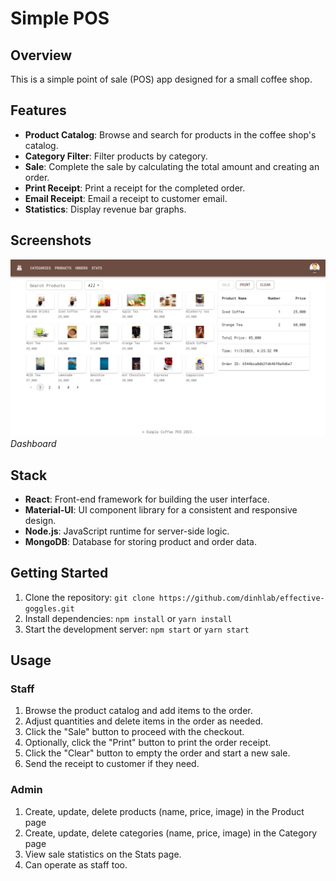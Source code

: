 # Simple POS

## Overview

This is a simple point of sale (POS) app designed for a small coffee shop.

## Features

- **Product Catalog**: Browse and search for products in the coffee shop's catalog.
- **Category Filter**: Filter products by category.
- **Sale**: Complete the sale by calculating the total amount and creating an order.
- **Print Receipt**: Print a receipt for the completed order.
- **Email Receipt**: Email a receipt to customer email.
- **Statistics**: Display revenue bar graphs.


## Screenshots

![Dashboard](./public/images/dashboard.png)
*Dashboard*

## Stack

- **React**: Front-end framework for building the user interface.
- **Material-UI**: UI component library for a consistent and responsive design.
- **Node.js**: JavaScript runtime for server-side logic.
- **MongoDB**: Database for storing product and order data.

## Getting Started

1. Clone the repository: `git clone https://github.com/dinhlab/effective-goggles.git`
2. Install dependencies: `npm install` or `yarn install`
3. Start the development server: `npm start` or `yarn start`

## Usage

### Staff
1. Browse the product catalog and add items to the order.
2. Adjust quantities and delete items in the order as needed.
3. Click the "Sale" button to proceed with the checkout.
4. Optionally, click the "Print" button to print the order receipt.
5. Click the "Clear" button to empty the order and start a new sale.
6. Send the receipt to customer if they need.

### Admin

1. Create, update, delete products (name, price, image) in the Product page
2. Create, update, delete categories (name, price, image) in the Category page
3. View sale statistics on the Stats page.
4. Can operate as staff too.